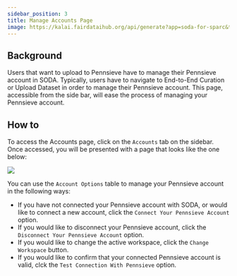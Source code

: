 ```yaml
---
sidebar_position: 3
title: Manage Accounts Page
image: https://kalai.fairdataihub.org/api/generate?app=soda-for-sparc&title=Connecting%20with%20a%20username%2Fpassword&description=How%20to%20connect%20Pennsieve%20to%20SODA%20with%20Pennsieve%20credentials&org=fairdataihub
---
```


## Background

Users that want to upload to Pennsieve have to manage their Pennsieve account in SODA. Typically, users have to
navigate to End-to-End Curation or Upload Dataset in order to manage their Pennsieve account. This page, accessible from the
side bar, will ease the process of managing your Pennsieve account.

## How to

To access the Accounts page, click on the `Accounts` tab on the sidebar. Once accessed, you will be presented with a page that
looks like the one below:

![](../../static/img/manage_accounts.png)

You can use the `Account Options` table to manage your Pennsieve account in the following ways:

- If you have not connected your Pennsieve account with SODA, or would like to connect a new account, click the `Connect Your Pennsieve Account` option.
- If you would like to disconnect your Pennsieve account, click the `Disconnect Your Pennsieve Account` option.
- If you would like to change the active workspace, click the `Change Workspace` button.
- If you would like to confirm that your connected Pennsieve account is valid, clck the `Test Connection With Pennsieve` option.
